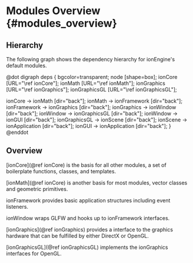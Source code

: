 
Modules Overview               {#modules_overview}
================

Hierarchy
---------

The following graph shows the dependency hierarchy for ionEngine's default modules.

@dot
digraph deps {
   bgcolor=transparent;
   node [shape=box];
   ionCore [URL="\ref ionCore"];
   ionMath [URL="\ref ionMath"];
   ionGraphics [URL="\ref ionGraphics"];
   ionGraphicsGL [URL="\ref ionGraphicsGL"];

   ionCore -> ionMath            [dir="back"];
   ionMath -> ionFramework       [dir="back"];
   ionFramework -> ionGraphics   [dir="back"];
   ionGraphics -> ionWindow      [dir="back"];
   ionWindow -> ionGraphicsGL    [dir="back"];
   ionWindow -> ionGUI           [dir="back"];
   ionGraphicsGL -> ionScene     [dir="back"];
   ionScene -> ionApplication    [dir="back"];
   ionGUI -> ionApplication      [dir="back"];
}
@enddot


Overview
--------

[ionCore](@ref ionCore) is the basis for all other modules, a set of boilerplate functions, classes, and templates.

[ionMath](@ref ionCore) is another basis for most modules, vector classes and geometric primitives.

ionFramework provides basic application structures including event listeners.

ionWindow wraps GLFW and hooks up to ionFramework interfaces.

[ionGraphics](@ref ionGraphics) provides a interface to the graphics hardware that can be fulfilled by either DirectX or OpenGL.

[ionGraphicsGL](@ref ionGraphicsGL) implements the ionGraphics interfaces for OpenGL.
